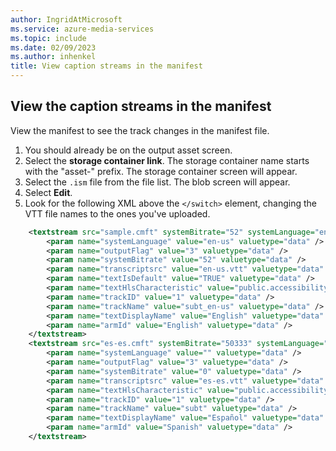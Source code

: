 ```yaml
---
author: IngridAtMicrosoft
ms.service: azure-media-services
ms.topic: include
ms.date: 02/09/2023
ms.author: inhenkel
title: View caption streams in the manifest
---
```


## View the caption streams in the manifest

View the manifest to see the track changes in the manifest file.

1. You should already be on the output asset screen.
1. Select the **storage container link**.  The storage container name starts with the "asset-" prefix. The storage container screen will appear.
1. Select the `.ism` file from the file list. The blob screen will appear.
1. Select **Edit**.
1. Look for the following XML above the `</switch>` element, changing the VTT file names to the ones you've uploaded.

```xml
    <textstream src="sample.cmft" systemBitrate="52" systemLanguage="en-us">
        <param name="systemLanguage" value="en-us" valuetype="data" />
        <param name="outputFlag" value="3" valuetype="data" />
        <param name="systemBitrate" value="52" valuetype="data" />
        <param name="transcriptsrc" value="en-us.vtt" valuetype="data" />
        <param name="textIsDefault" value="TRUE" valuetype="data" />
        <param name="textHlsCharacteristic" value="public.accessibility.transcribes-spoken-dialog" valuetype="data" />
        <param name="trackID" value="1" valuetype="data" />
        <param name="trackName" value="subt_en-us" valuetype="data" />
        <param name="textDisplayName" value="English" valuetype="data" />
        <param name="armId" value="English" valuetype="data" />
    </textstream>
    <textstream src="es-es.cmft" systemBitrate="50333" systemLanguage="">
        <param name="systemLanguage" value="" valuetype="data" />
        <param name="outputFlag" value="3" valuetype="data" />
        <param name="systemBitrate" value="0" valuetype="data" />
        <param name="transcriptsrc" value="es-es.vtt" valuetype="data" />
        <param name="textHlsCharacteristic" value="public.accessibility.transcribes-spoken-dialog" valuetype="data" />
        <param name="trackID" value="1" valuetype="data" />
        <param name="trackName" value="subt" valuetype="data" />
        <param name="textDisplayName" value="Español" valuetype="data" />
        <param name="armId" value="Spanish" valuetype="data" />
    </textstream>
```
